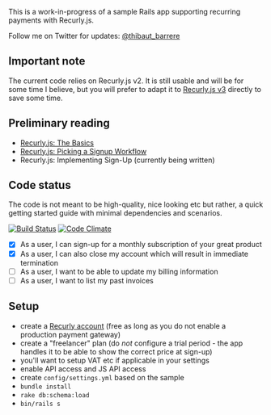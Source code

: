 This is a work-in-progress of a sample Rails app supporting recurring payments with Recurly.js.

Follow me on Twitter for updates: [@thibaut_barrere](http://twitter.com/thibaut_barrere)

## Important note

The current code relies on Recurly.js v2. It is still usable and will be for some time I believe, but you will prefer to adapt it to [Recurly.js v3](https://docs.recurly.com/recurlyjs) directly to save some time.

## Preliminary reading

* [Recurly.js: The Basics](https://www.wisecashhq.com/blog/recurly-js-the-basics)
* [Recurly.js: Picking a Signup Workflow](https://www.wisecashhq.com/blog/recurly-js-signup-workflow)
* Recurly.js: Implementing Sign-Up (currently being written)

## Code status

The code is not meant to be high-quality, nice looking etc but rather, a quick getting started guide with minimal dependencies and scenarios.

[![Build Status](https://travis-ci.org/thbar/rails-recurly-js-sample-application.png)](https://travis-ci.org/thbar/rails-recurly-js-sample-application) [![Code Climate](https://codeclimate.com/github/thbar/rails-recurly-js-sample-application.png)](https://codeclimate.com/github/thbar/rails-recurly-js-sample-application)

- [x] As a user, I can sign-up for a monthly subscription of your great product
- [x] As a user, I can also close my account which will result in immediate termination
- [ ] As a user, I want to be able to update my billing information
- [ ] As a user, I want to list my past invoices

## Setup

* create a [Recurly account](http://recurly.com) (free as long as you do not enable a production payment gateway)
* create a "freelancer" plan (do *not* configure a trial period - the app handles it to be able to show the correct price at sign-up)
* you'll want to setup VAT etc if applicable in your settings
* enable API access and JS API access
* create `config/settings.yml` based on the sample
* `bundle install`
* `rake db:schema:load`
* `bin/rails s`


